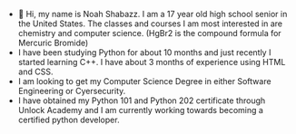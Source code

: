 - 👋 Hi, my name is Noah Shabazz. I am a 17 year old high school senior in the United States. The classes and courses I am most interested in are chemistry and computer science.
(HgBr2 is the compound formula for Mercuric Bromide)
- I have been studying Python for about 10 months and just recently I started learning C++. I have about 3 months of experience using HTML and CSS.
- I am looking to get my Computer Science Degree in either Software Engineering or Cyersecurity.
- I have obtained my Python 101 and Python 202 certificate through Unlock Academy and I am currently working towards becoming a certified python developer. 

<!---
HgBr2/HgBr2 is a ✨ special ✨ repository because its `README.md` (this file) appears on your GitHub profile.
You can click the Preview link to take a look at your changes.
--->
